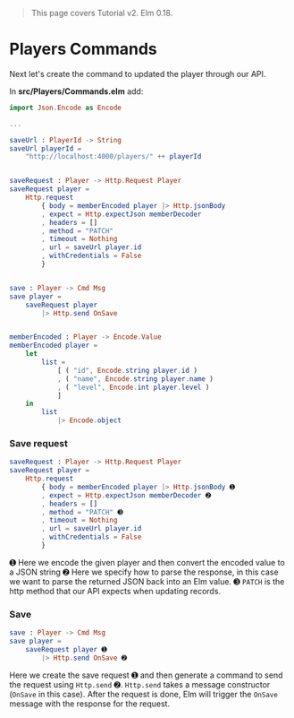 > This page covers Tutorial v2. Elm 0.18.

# Players Commands

Next let's create the command to updated the player through our API.

In __src/Players/Commands.elm__ add:

```elm
import Json.Encode as Encode

...

saveUrl : PlayerId -> String
saveUrl playerId =
    "http://localhost:4000/players/" ++ playerId


saveRequest : Player -> Http.Request Player
saveRequest player =
    Http.request
        { body = memberEncoded player |> Http.jsonBody
        , expect = Http.expectJson memberDecoder
        , headers = []
        , method = "PATCH"
        , timeout = Nothing
        , url = saveUrl player.id
        , withCredentials = False
        }


save : Player -> Cmd Msg
save player =
    saveRequest player
        |> Http.send OnSave


memberEncoded : Player -> Encode.Value
memberEncoded player =
    let
        list =
            [ ( "id", Encode.string player.id )
            , ( "name", Encode.string player.name )
            , ( "level", Encode.int player.level )
            ]
    in
        list
            |> Encode.object
```

### Save request

```elm
saveRequest : Player -> Http.Request Player
saveRequest player =
    Http.request
        { body = memberEncoded player |> Http.jsonBody ➊
        , expect = Http.expectJson memberDecoder ➋
        , headers = []
        , method = "PATCH" ➌
        , timeout = Nothing
        , url = saveUrl player.id
        , withCredentials = False
        }
```

➊ Here we encode the given player and then convert the encoded value to a JSON string
➋ Here we specify how to parse the response, in this case we want to parse the returned JSON back into an Elm value.
➌ `PATCH` is the http method that our API expects when updating records.

### Save

```elm
save : Player -> Cmd Msg
save player =
    saveRequest player ➊
        |> Http.send OnSave ➋
```

Here we create the save request ➊ and then generate a command to send the request using `Http.send` ➋. 
`Http.send` takes a message constructor (`OnSave` in this case). After the request is done, Elm will trigger the `OnSave` message with the response for the request.


